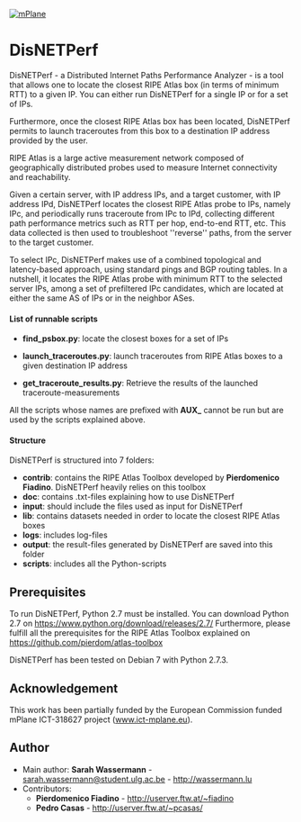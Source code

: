 [![mPlane](http://www.ict-mplane.eu/sites/default/files//public/mplane_final_256x_0.png)](http://www.ict-mplane.eu/)

DisNETPerf
==============
DisNETPerf - a Distributed Internet Paths Performance Analyzer - is a tool that allows one to locate the closest RIPE Atlas box (in terms of minimum RTT) to a given IP. You can either run DisNETPerf for a single IP or for a set of IPs.

Furthermore, once the closest RIPE Atlas box has been located, DisNETPerf permits to launch traceroutes from this box to a destination IP address provided by the user.

RIPE Atlas is a large active measurement network composed of geographically distributed probes used to measure Internet connectivity and reachability.

Given a certain server, with IP address IPs, and a target customer, with IP address IPd, DisNETPerf locates the closest RIPE Atlas probe to IPs, namely IPc, and periodically runs traceroute from IPc to IPd, collecting different path performance metrics such as RTT per hop, end-to-end RTT, etc. This data collected is then used to troubleshoot ''reverse'' paths, from the server to the target customer.

To select IPc, DisNETPerf makes use of a combined topological and latency-based approach, using standard pings and BGP routing tables. In a nutshell, it locates the RIPE Atlas probe with minimum RTT to the selected server IPs, among a set of prefiltered IPc candidates, which are located at either the same AS of IPs or in the neighbor ASes.

#### List of runnable scripts

- **find_psbox.py**: locate the closest boxes for a set of IPs
 
- **launch_traceroutes.py**: launch traceroutes from RIPE Atlas boxes to a given destination IP address

- **get_traceroute_results.py**: Retrieve the results of the launched traceroute-measurements

All the scripts whose names are prefixed with **AUX_** cannot be run but are used by the scripts explained above.

#### Structure

DisNETPerf is structured into 7 folders:
- **contrib**: contains the RIPE Atlas Toolbox developed by **Pierdomenico Fiadino**. DisNETPerf heavily relies on this toolbox
- **doc**: contains .txt-files explaining how to use DisNETPerf
- **input**: should include the files used as input for DisNETPerf
- **lib**: contains datasets needed in order to locate the closest RIPE Atlas boxes
- **logs**: includes log-files
- **output**: the result-files generated by DisNETPerf are saved into this folder
- **scripts**: includes all the Python-scripts

Prerequisites
-------------
To run DisNETPerf, Python 2.7 must be installed. You can download Python 2.7 on <https://www.python.org/download/releases/2.7/>
Furthermore, please fulfill all the prerequisites for the RIPE Atlas Toolbox explained on <https://github.com/pierdom/atlas-toolbox>

DisNETPerf has been tested on Debian 7 with Python 2.7.3.

Acknowledgement
---------------

This work has been partially funded by the European Commission 
funded mPlane ICT-318627 project (www.ict-mplane.eu).

Author
------

* Main author: **Sarah Wassermann** -  <sarah.wassermann@student.ulg.ac.be> - <http://wassermann.lu>
* Contributors: 
    * **Pierdomenico Fiadino** - <http://userver.ftw.at/~fiadino>
    * **Pedro Casas** - <http://userver.ftw.at/~pcasas/>
